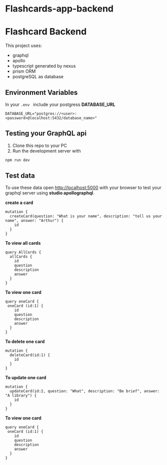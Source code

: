 # Flashcards-app-backend


# Flashcard Backend
This project uses: 
- graphql
- apollo
- typescript generated by nexus
- prism ORM
- postgreSQL as database

## Environment Variables
In your `.env `  include your postgress **DATABASE_URL**

`DATABASE_URL="postgres://<user>:<password>@localhost:5432/database_name>"
`
## Testing your GraphQL api

1. Clone this repo to your PC
2. Run the development server with 
```bash
npm run dev
```
## Test data

To use these data open [http://localhost:5000](http://localhost:5000) with your browser to test your graphql server using **studio apollographql**.

**create a card**
```
mutation {
  createCard(question: "What is your name", description: "tell us your name", answer: "Arthur") {
    id
  }
}
```

**To view all cards**
```
query AllCards {
  allCards {
    id
    question
    description
    answer
  }
}
```
**To view one card**
```
query oneCard {
 oneCard (id:1) {
    id
    question
    description
    answer
  }
}
```

**To delete one card**
```
mutation {
  deleteCard(id:1) {
    id
  }
}
```

**To update one card**
```
mutation {
  updateCard(id:2, question: "What", description: "Be brief", answer: "A library") {
    id
  }
}
```

**To view one card**
```
query oneCard {
 oneCard (id:1) {
    id
    question
    description
    answer
  }
}
```

